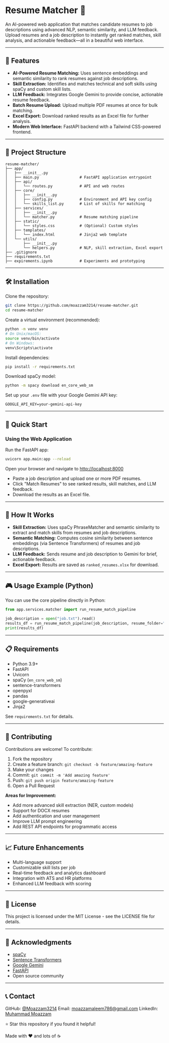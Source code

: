 # Resume Matcher 🚀

An AI-powered web application that matches candidate resumes to job descriptions using advanced NLP, semantic similarity, and LLM feedback. Upload resumes and a job description to instantly get ranked matches, skill analysis, and actionable feedback—all in a beautiful web interface.

---

## 🎯 Features

- **AI-Powered Resume Matching:** Uses sentence embeddings and semantic similarity to rank resumes against job descriptions.
- **Skill Extraction:** Identifies and matches technical and soft skills using spaCy and custom skill lists.
- **LLM Feedback:** Integrates Google Gemini to provide concise, actionable resume feedback.
- **Batch Resume Upload:** Upload multiple PDF resumes at once for bulk matching.
- **Excel Export:** Download ranked results as an Excel file for further analysis.
- **Modern Web Interface:** FastAPI backend with a Tailwind CSS-powered frontend.

---

## 📁 Project Structure

```
resume-matcher/
├── app/
│   ├── __init__.py
│   ├── main.py                  # FastAPI application entrypoint
│   ├── api/
│   │   └── routes.py            # API and web routes
│   ├── core/
│   │   ├── __init__.py
│   │   ├── config.py            # Environment and API key config
│   │   └── skills_list.py       # List of skills for matching
│   ├── services/
│   │   ├── __init__.py
│   │   └── matcher.py           # Resume matching pipeline
│   ├── static/
│   │   └── styles.css           # (Optional) Custom styles
│   ├── templates/
│   │   └── index.html           # Jinja2 web template
│   └── utils/
│       ├── __init__.py
│       └── helpers.py           # NLP, skill extraction, Excel export
├── .gitignore
├── requirements.txt
├── expirements.ipynb            # Experiments and prototyping
```

---

## 🛠️ Installation

Clone the repository:

```sh
git clone https://github.com/moazzam3214/resume-matcher.git
cd resume-matcher
```

Create a virtual environment (recommended):

```sh
python -m venv venv
# On Unix/macOS:
source venv/bin/activate
# On Windows:
venv\Scripts\activate
```

Install dependencies:

```sh
pip install -r requirements.txt
```

Download spaCy model:

```sh
python -m spacy download en_core_web_sm
```

Set up your `.env` file with your Google Gemini API key:

```
GOOGLE_API_KEY=your-gemini-api-key
```

---

## 🚀 Quick Start

### Using the Web Application

Run the FastAPI app:

```sh
uvicorn app.main:app --reload
```

Open your browser and navigate to [http://localhost:8000](http://localhost:8000)

- Paste a job description and upload one or more PDF resumes.
- Click "Match Resumes" to see ranked results, skill matches, and LLM feedback.
- Download the results as an Excel file.

---

## 🧠 How It Works

- **Skill Extraction:** Uses spaCy PhraseMatcher and semantic similarity to extract and match skills from resumes and job descriptions.
- **Semantic Matching:** Computes cosine similarity between sentence embeddings (via Sentence Transformers) of resumes and job descriptions.
- **LLM Feedback:** Sends resume and job description to Gemini for brief, actionable feedback.
- **Excel Export:** Results are saved as `ranked_resumes.xlsx` for download.

---

## 🎮 Usage Example (Python)

You can use the core pipeline directly in Python:

```python
from app.services.matcher import run_resume_match_pipeline

job_description = open("job.txt").read()
results_df = run_resume_match_pipeline(job_description, resume_folder="resumes")
print(results_df)
```

---

## 📋 Requirements

- Python 3.9+
- FastAPI
- Uvicorn
- spaCy (`en_core_web_sm`)
- sentence-transformers
- openpyxl
- pandas
- google-generativeai
- Jinja2

See `requirements.txt` for details.

---

## 🤝 Contributing

Contributions are welcome! To contribute:

1. Fork the repository
2. Create a feature branch: `git checkout -b feature/amazing-feature`
3. Make your changes
4. Commit: `git commit -m 'Add amazing feature'`
5. Push: `git push origin feature/amazing-feature`
6. Open a Pull Request

**Areas for Improvement:**

- Add more advanced skill extraction (NER, custom models)
- Support for DOCX resumes
- Add authentication and user management
- Improve LLM prompt engineering
- Add REST API endpoints for programmatic access

---

## 📈 Future Enhancements

- Multi-language support
- Customizable skill lists per job
- Real-time feedback and analytics dashboard
- Integration with ATS and HR platforms
- Enhanced LLM feedback with scoring

---

## 📄 License

This project is licensed under the MIT License - see the LICENSE file for details.

---

## 🙏 Acknowledgments

- [spaCy](https://spacy.io/)
- [Sentence Transformers](https://www.sbert.net/)
- [Google Gemini](https://ai.google.dev/)
- [FastAPI](https://fastapi.tiangolo.com/)
- Open source community

---

## 📞 Contact

GitHub: [@Moazzam3214](https://github.com/Moazzam3214)
Email: moazzamaleem786@gmail.com
LinkedIn: [Muhammad Moazzam](https://www.linkedin.com/in/muhammad-moazzam-492b0724b/)

⭐ Star this repository if you found it helpful!

Made with ❤️ and lots of ☕
